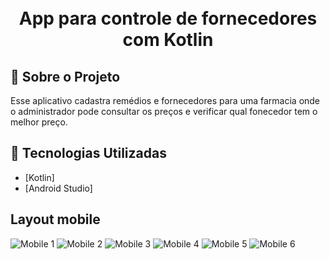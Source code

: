 <h1 align="center">
    <br>App para controle de fornecedores com Kotlin<br/>
</h1>

## :bookmark: Sobre o Projeto

Esse aplicativo cadastra remédios e fornecedores para uma farmacia onde o administrador pode consultar os preços e verificar qual fonecedor tem o melhor preço.

## :rocket: Tecnologias Utilizadas

- [Kotlin]
- [Android Studio]

## Layout mobile

![Mobile 1](https://github.com/user-attachments/assets/7615f084-b20d-40df-8bc6-3f199aacae44) ![Mobile 2](https://github.com/user-attachments/assets/770f70e2-14b4-464e-87e4-687b68ea877b)
![Mobile 3]()
![Mobile 4]()
![Mobile 5]()
![Mobile 6]()

